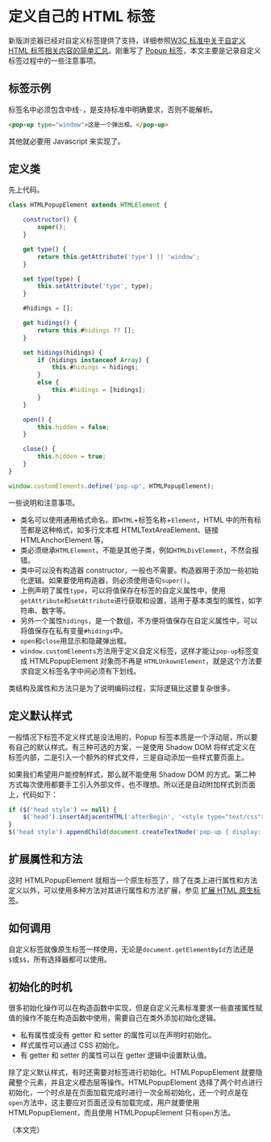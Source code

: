 # 定义自己的 HTML 标签

新版浏览器已经对自定义标签提供了支持，详细参照[W3C 标准中关于自定义 HTML 标签相关内容的简单汇总](/blog/20211111-custome-element.md)。刚重写了 [Popup 标签](/root.js/popup.md)，本文主要是记录自定义标签过程中的一些注意事项。

## 标签示例

标签名中必须包含中线`-`，是支持标准中明确要求，否则不能解析。

```html
<pop-up type="window">这是一个弹出框。</pop-up>
```

其他就必要用 Javascript 来实现了。

## 定义类

先上代码。

```javascript
class HTMLPopupElement extends HTMLElement {

    constructor() {
        super();
    }

    get type() {
        return this.getAttribute('type') || 'window';
    }

    set type(type) {
        this.setAttribute('type', type);
    }

    #hidings = [];

    get hidings() {
        return this.#hidings ?? [];
    }

    set hidings(hidings) {
        if (hidings instanceof Array) {
            this.#hidings = hidings;
        }
        else {
            this.#hidings = [hidings];
        }
    }

    open() {
        this.hidden = false;
    }

    close() {
        this.hidden = true;
    }
}

window.customElements.define('pop-up', HTMLPopupElement);
```

一些说明和注意事项。

* 类名可以使用通用格式命名，即`HTML`+标签名称+`Element`，HTML 中的所有标签都是这种格式，如多行文本框 HTMLTextAreaElement、链接 HTMLAnchorElement 等。
* 类必须继承`HTMLElement`，不能是其他子类，例如`HTMLDivElement`，不然会报错。
* 类中可以没有构造器 constructor，一般也不需要。构造器用于添加一些初始化逻辑。如果要使用构造器，则必须使用语句`super()`。
* 上例声明了属性`type`，可以将值保存在标签的自定义属性中，使用`getAttribute`和`setAttribute`进行获取和设置，适用于基本类型的属性，如字符串、数字等。
* 另外一个属性`hidings`，是一个数组，不方便将值保存在自定义属性中，可以将值保存在私有变量`#hidings`中。
* `open`和`close`用显示和隐藏弹出框。
* `window.customElements`方法用于定义自定义标签，这样才能让`pop-up`标签变成 HTMLPopupElement 对象而不再是 `HTMLUnkownElement`，就是这个方法要求自定义标签名字中间必须有下划线。

类结构及属性和方法只是为了说明编码过程，实际逻辑比这要复杂很多。

## 定义默认样式

一般情况下标签不定义样式是没法用的，Popup 标签本质是一个浮动层，所以要有自己的默认样式。有三种可选的方案，一是使用 Shadow DOM 将样式定义在标签内部，二是引入一个额外的样式文件，三是自动添加一些样式要页面上。

如果我们希望用户能控制样式，那么就不能使用 Shadow DOM 的方式。第二种方式每次使用都要手工引入外部文件，也不理想。所以还是自动附加样式到页面上，代码如下：

```javascript
if ($('head style') == null) {
    $('head').insertAdjacentHTML('afterBegin', '<style type="text/css"></style>');
}
$('head style').appendChild(document.createTextNode('pop-up { display: block; border: 1px solid #808080; padding: 1px; background-color: #FFFFFF; box-shadow: 2px 4px 6px #999999; position: absolute; z-index: 1001 }'));
```

## 扩展属性和方法

这时 HTMLPopupElement 就相当一个原生标签了，除了在类上进行属性和方法定义以外，可以使用多种方法对其进行属性和方法扩展，参见 [扩展 HTML 原生标签](/blog/20210731.md)。

## 如何调用

自定义标签就像原生标签一样使用，无论是`document.getElementById`方法还是`$`或`$$`，所有选择器都可以使用。

## 初始化的时机

很多初始化操作可以在构造函数中实现，但是自定义元素标准要求一些直接属性赋值的操作不能在构造函数中使用，需要自己在类外添加初始化逻辑。

* 私有属性或没有 getter 和 setter 的属性可以在声明时初始化。
* 样式属性可以通过 CSS 初始化。
* 有 getter 和 setter 的属性可以在 getter 逻辑中设置默认值。

除了定义默认样式，有时还需要对标签进行初始化。HTMLPopupElement 就要隐藏整个元素，并且定义模态层等操作。HTMLPopupElement 选择了两个时点进行初始化，一个时点是在页面加载完成时进行一次全局初始化，还一个时点是在`open`方法中，这主要应对页面还没有加载完成，用户就要使用 HTMLPopupElement，而且使用 HTMLPopupElement 只有`open`方法。

（本文完）

